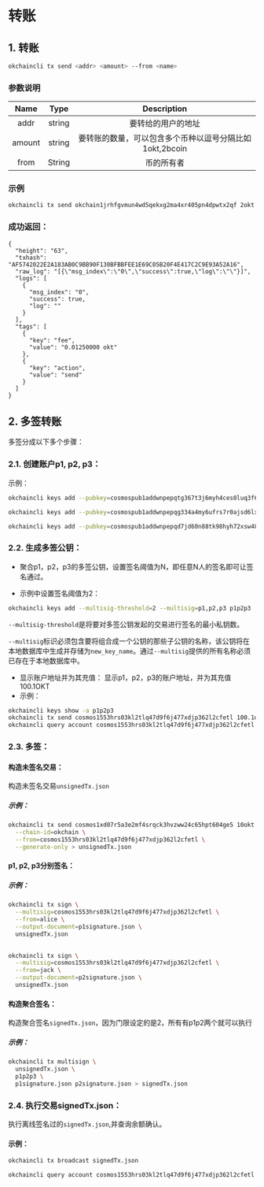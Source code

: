# 转账

## 1. 转账

```bash
okchaincli tx send <addr> <amount> --from <name>
```

### 参数说明
  
| **Name** | **Type** |                    **Description**                    |
  | :------: | :------: | :---------------------------------------------------: |
  |   addr   |  string  |                  要转给的用户的地址                   |
  |  amount  |  string  | 要转账的数量，可以包含多个币种以逗号分隔比如1okt,2bcoin |
  |   from   |  String  |                      币的所有者                       |
  
### 示例

```bash
okchaincli tx send okchain1jrhfgvmun4wd5qekxg2ma4xr405pn4dpwtx2qf 2okt --from alice -b block
```
### 成功返回：
```
{
  "height": "63",
  "txhash": "AF5742022E2A183AB0C9BB90F130BFBBFEE1E69C05B20F4E417C2C9E93A52A16",
  "raw_log": "[{\"msg_index\":\"0\",\"success\":true,\"log\":\"\"}]",
  "logs": [
    {
      "msg_index": "0",
      "success": true,
      "log": ""
    }
  ],
  "tags": [
    {
      "key": "fee",
      "value": "0.01250000 okt"
    },
    {
      "key": "action",
      "value": "send"
    }
  ]
}
```

## 2. 多签转账

多签分成以下多个步骤：

### 2.1. 创建账户p1, p2, p3：
示例：
```bash
okchaincli keys add --pubkey=cosmospub1addwnpepqtg367t3j6myh4ces0luq3f6g87ptzwszpl9g5r28tgavypkdmm2w5l4zuq p1

okchaincli keys add --pubkey=cosmospub1addwnpepqg334a4my6ufrs7r0ajsd6lxac9arsvtqljf0fzrgr27xvf3n5uugpsxna8 p2

okchaincli keys add --pubkey=cosmospub1addwnpepqd7jd60n88tk98hyh72xsw48pjpfhdw0cd77ju59eqc88sxscfjkgx7tyfc p3
```

### 2.2. 生成多签公钥： 

* 聚合p1，p2，p3的多签公钥，设置签名阈值为N，即任意N人的签名即可让签名通过。

* 示例中设置签名阈值为2：
```bash  
okchaincli keys add --multisig-threshold=2 --multisig=p1,p2,p3 p1p2p3
```

`--multisig-threshold`是将要对多签公钥发起的交易进行签名的最小私钥数。

`--multisig`标识必须包含要将组合成一个公钥的那些子公钥的名称，该公钥将在本地数据库中生成并存储为`new_key_name`。通过`--multisig`提供的所有名称必须已存在于本地数据库中。

* 显示账户地址并为其充值：
显示p1，p2，p3的账户地址，并为其充值100.1OKT
* 示例：
```bash
okchaincli keys show -a p1p2p3
okchaincli tx send cosmos1553hrs03kl2tlq47d9f6j477xdjp362l2cfetl 100.1okt --from=alice
okchaincli query account cosmos1553hrs03kl2tlq47d9f6j477xdjp362l2cfetl
```
### 2.3. 多签：
#### 构造未签名交易：
构造未签名交易`unsignedTx.json`
##### 示例：
```bash
okchaincli tx send cosmos1xd07r5a3e2mf4srqck3hvzww24c65hpt604ge5 10okt \
  --chain-id=okchain \
  --from=cosmos1553hrs03kl2tlq47d9f6j477xdjp362l2cfetl \
  --generate-only > unsignedTx.json
```
#### p1, p2, p3分别签名：
##### 示例：
```bash
okchaincli tx sign \
  --multisig=cosmos1553hrs03kl2tlq47d9f6j477xdjp362l2cfetl \
  --from=alice \
  --output-document=p1signature.json \
  unsignedTx.json

 
okchaincli tx sign \
  --multisig=cosmos1553hrs03kl2tlq47d9f6j477xdjp362l2cfetl \
  --from=jack \
  --output-document=p2signature.json \
  unsignedTx.json 
```
#### 构造聚合签名：
构造聚合签名`signedTx.json`，因为门限设定的是2，所有有p1p2两个就可以执行
##### 示例：
```bash 
okchaincli tx multisign \
  unsignedTx.json \
  p1p2p3 \
  p1signature.json p2signature.json > signedTx.json
```
### 2.4. 执行交易signedTx.json：
执行离线签名过的`signedTx.json`,并查询余额确认。
#### 示例：
```bash 
okchaincli tx broadcast signedTx.json

okchaincli query account cosmos1553hrs03kl2tlq47d9f6j477xdjp362l2cfetl
```
